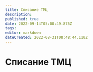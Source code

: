 ```yaml
---
title: Списание ТМЦ
description: 
published: true
date: 2022-09-14T05:00:49.875Z
tags: 
editor: markdown
dateCreated: 2022-08-31T08:48:44.110Z
---
```


# Списание ТМЦ

